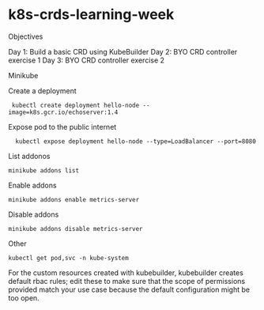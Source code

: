 # k8s-crds-learning-week

Objectives

Day 1: Build a basic CRD using KubeBuilder
Day 2: BYO CRD controller exercise 1
Day 3: BYO CRD controller exercise 2

Minikube

Create a deployment
```
 kubectl create deployment hello-node --image=k8s.gcr.io/echoserver:1.4
```
Expose pod to the public internet
```
  kubectl expose deployment hello-node --type=LoadBalancer --port=8080
```
List addonos
```
minikube addons list
```

Enable addons
```
minikube addons enable metrics-server
```
Disable addons
```
minikube addons disable metrics-server
```
Other
```
kubectl get pod,svc -n kube-system
```

For the custom resources created with kubebuilder, kubebuilder creates default rbac rules; edit these to
make sure that the scope of permissions provided match your use case because the default configuration
might be too open.
